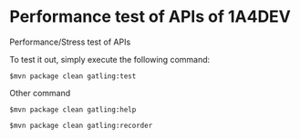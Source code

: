 Performance test of APIs of 1A4DEV 
==================================

Performance/Stress test of APIs

To test it out, simply execute the following command:

    $mvn package clean gatling:test

Other command

	$mvn package clean gatling:help
	
	$mvn package clean gatling:recorder